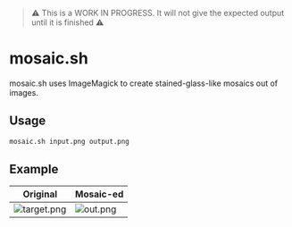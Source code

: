 > ⚠️ This is a WORK IN PROGRESS. It will not give the expected output until it is finished ⚠️

# mosaic.sh

mosaic.sh uses ImageMagick to create stained-glass-like mosaics out of images.

## Usage

```bash
mosaic.sh input.png output.png
```

## Example
Original | Mosaic-ed
--- | --- 
![target.png](https://user-images.githubusercontent.com/39150378/181167452-b560a3bf-d1a6-4845-aeed-62c287562fd7.png) | ![out.png](https://user-images.githubusercontent.com/39150378/181167491-f6e5a425-6a03-4274-9ddc-868b5415c9ab.png)
